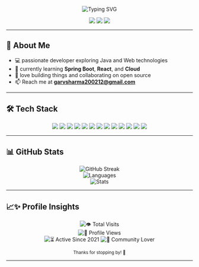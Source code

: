 <!-- Profile Header -->
<p align="center">
  <img src="https://readme-typing-svg.demolab.com?font=Fira+Code&weight=700&size=28&pause=1000&color=00F7FF&center=true&vCenter=true&width=500&lines=Hey%2C+I'm+Garv+Sharma!;Welcome+to+my+GitHub+Profile;Java+%7C+Web+Dev+%7C+Personal+Projects" alt="Typing SVG" />
</p>

<p align="center">
  <a href="https://instagram.com/imz_angetsu"><img src="https://img.shields.io/badge/-Instagram-%23E4405F?style=for-the-badge&logo=instagram&logoColor=white" /></a>
  <a href="https://linkedin.com/in/garvsharma12"><img src="https://img.shields.io/badge/-LinkedIn-%230077B5?style=for-the-badge&logo=linkedin&logoColor=white" /></a>
  <a href="mailto:garvsharma200212@gmail.com"><img src="https://img.shields.io/badge/-Gmail-D14836?style=for-the-badge&logo=gmail&logoColor=white" /></a>
</p>

---

## 🚀 About Me
- 💻 passionate developer exploring Java and Web technologies
- 🌱 currently learning **Spring Boot**, **React**, and **Cloud**
- 🧠 love building things and collaborating on open source
- 📫 Reach me at **garvsharma200212@gmail.com**

---

## 🛠️ Tech Stack

<div align="center">
  <img src="https://img.shields.io/badge/Java-%23ED8B00.svg?style=for-the-badge&logo=openjdk&logoColor=white"/>
  <img src="https://img.shields.io/badge/Python-%233776AB.svg?style=for-the-badge&logo=python&logoColor=white"/>
  <img src="https://img.shields.io/badge/HTML5-%23E34F26.svg?style=for-the-badge&logo=html5&logoColor=white"/>
  <img src="https://img.shields.io/badge/CSS3-%231572B6.svg?style=for-the-badge&logo=css3&logoColor=white"/>
  <img src="https://img.shields.io/badge/JavaScript-%23F7DF1E.svg?style=for-the-badge&logo=javascript&logoColor=black"/>
  <img src="https://img.shields.io/badge/TypeScript-%23007ACC.svg?style=for-the-badge&logo=typescript&logoColor=white"/>
  <img src="https://img.shields.io/badge/Node.js-%23339933.svg?style=for-the-badge&logo=node.js&logoColor=white"/>
  <img src="https://img.shields.io/badge/Next.js-%23000000.svg?style=for-the-badge&logo=next.js&logoColor=white"/>
  <img src="https://img.shields.io/badge/React-%2361DAFB.svg?style=for-the-badge&logo=react&logoColor=black"/>
  <img src="https://img.shields.io/badge/SpringBoot-%236DB33F.svg?style=for-the-badge&logo=springboot&logoColor=white"/>
  <img src="https://img.shields.io/badge/AWS-%23FF9900.svg?style=for-the-badge&logo=amazonaws&logoColor=white"/>
  <img src="https://img.shields.io/badge/Azure-%230072C6.svg?style=for-the-badge&logo=microsoftazure&logoColor=white"/>
  <img src="https://img.shields.io/badge/Git-%23F05032.svg?style=for-the-badge&logo=git&logoColor=white"/>
</div>

---

## 📊 GitHub Stats

<div align="center">
  <img src="https://nirzak-streak-stats.vercel.app/?user=garvsharma12&theme=dark&hide_border=false" alt="GitHub Streak"/>
  <br/>
  <img src="https://github-readme-stats.vercel.app/api/top-langs/?username=garvsharma12&theme=dark&hide_border=false&include_all_commits=true&count_private=false&layout=compact" alt="Languages"/>
  <br/>
  <img src="https://github-readme-stats.vercel.app/api?username=garvsharma12&show_icons=true&theme=dark&hide_border=true" alt="Stats"/>
</div>

---

## 📈✨ Profile Insights

<div align="center">

  <img src="https://visitcount.itsvg.in/api?id=garvsharma12&icon=5&color=12" alt="👁️ Total Visits" />
  <br>
  <img src="https://komarev.com/ghpvc/?username=garvsharma12&style=for-the-badge&color=brightgreen" alt="👤 Profile Views"/>
  <br>
  <img src="https://img.shields.io/badge/Active%20Since-2021-blue?style=for-the-badge" alt="⏳ Active Since 2021"/>
  <img src="https://img.shields.io/badge/Community%20Lover-Yes-pink?style=for-the-badge" alt="💬 Community Lover" />
</div>

<p align="center">
  <sub>Thanks for stopping by! 🚀</sub>
</p>

---
